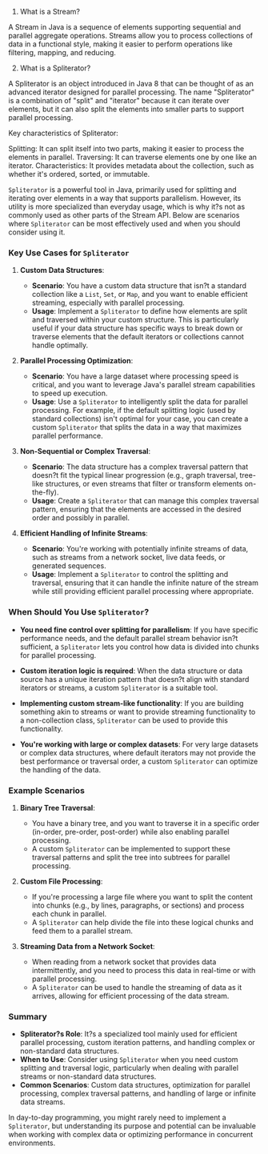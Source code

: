
1. What is a Stream?

A Stream in Java is a sequence of elements supporting sequential and parallel aggregate operations. 
Streams allow you to process collections of data in a functional style, making it easier to perform operations like filtering, mapping, and reducing.

2. What is a Spliterator?

A Spliterator is an object introduced in Java 8 that can be thought of as an advanced iterator designed for parallel processing. 
The name "Spliterator" is a combination of "split" and "iterator" because it can iterate over elements, but it can also split the elements into smaller parts to support parallel processing.


Key characteristics of Spliterator:

Splitting: It can split itself into two parts, making it easier to process the elements in parallel.
Traversing: It can traverse elements one by one like an iterator.
Characteristics: It provides metadata about the collection, such as whether it's ordered, sorted, or immutable.


`Spliterator` is a powerful tool in Java, primarily used for splitting and iterating over elements in a way that supports parallelism. However, its utility is more specialized than everyday usage, which is why it?s not as commonly used as other parts of the Stream API. Below are scenarios where `Spliterator` can be most effectively used and when you should consider using it.

### Key Use Cases for `Spliterator`

1. **Custom Data Structures**:
    - **Scenario**: You have a custom data structure that isn?t a standard collection like a `List`, `Set`, or `Map`, and you want to enable efficient streaming, especially with parallel processing.
    - **Usage**: Implement a `Spliterator` to define how elements are split and traversed within your custom structure. This is particularly useful if your data structure has specific ways to break down or traverse elements that the default iterators or collections cannot handle optimally.

2. **Parallel Processing Optimization**:
    - **Scenario**: You have a large dataset where processing speed is critical, and you want to leverage Java's parallel stream capabilities to speed up execution.
    - **Usage**: Use a `Spliterator` to intelligently split the data for parallel processing. For example, if the default splitting logic (used by standard collections) isn't optimal for your case, you can create a custom `Spliterator` that splits the data in a way that maximizes parallel performance.

3. **Non-Sequential or Complex Traversal**:
    - **Scenario**: The data structure has a complex traversal pattern that doesn?t fit the typical linear progression (e.g., graph traversal, tree-like structures, or even streams that filter or transform elements on-the-fly).
    - **Usage**: Create a `Spliterator` that can manage this complex traversal pattern, ensuring that the elements are accessed in the desired order and possibly in parallel.

4. **Efficient Handling of Infinite Streams**:
    - **Scenario**: You're working with potentially infinite streams of data, such as streams from a network socket, live data feeds, or generated sequences.
    - **Usage**: Implement a `Spliterator` to control the splitting and traversal, ensuring that it can handle the infinite nature of the stream while still providing efficient parallel processing where appropriate.

### When Should You Use `Spliterator`?

- **You need fine control over splitting for parallelism**: If you have specific performance needs, and the default parallel stream behavior isn?t sufficient, a `Spliterator` lets you control how data is divided into chunks for parallel processing.

- **Custom iteration logic is required**: When the data structure or data source has a unique iteration pattern that doesn?t align with standard iterators or streams, a custom `Spliterator` is a suitable tool.

- **Implementing custom stream-like functionality**: If you are building something akin to streams or want to provide streaming functionality to a non-collection class, `Spliterator` can be used to provide this functionality.

- **You're working with large or complex datasets**: For very large datasets or complex data structures, where default iterators may not provide the best performance or traversal order, a custom `Spliterator` can optimize the handling of the data.

### Example Scenarios

1. **Binary Tree Traversal**:
    - You have a binary tree, and you want to traverse it in a specific order (in-order, pre-order, post-order) while also enabling parallel processing.
    - A custom `Spliterator` can be implemented to support these traversal patterns and split the tree into subtrees for parallel processing.

2. **Custom File Processing**:
    - If you're processing a large file where you want to split the content into chunks (e.g., by lines, paragraphs, or sections) and process each chunk in parallel.
    - A `Spliterator` can help divide the file into these logical chunks and feed them to a parallel stream.

3. **Streaming Data from a Network Socket**:
    - When reading from a network socket that provides data intermittently, and you need to process this data in real-time or with parallel processing.
    - A `Spliterator` can be used to handle the streaming of data as it arrives, allowing for efficient processing of the data stream.

### Summary

- **Spliterator?s Role**: It?s a specialized tool mainly used for efficient parallel processing, custom iteration patterns, and handling complex or non-standard data structures.
- **When to Use**: Consider using `Spliterator` when you need custom splitting and traversal logic, particularly when dealing with parallel streams or non-standard data structures.
- **Common Scenarios**: Custom data structures, optimization for parallel processing, complex traversal patterns, and handling of large or infinite data streams.

In day-to-day programming, you might rarely need to implement a `Spliterator`, but understanding its purpose and potential can be invaluable when working with complex data or optimizing performance in concurrent environments.